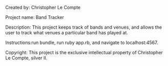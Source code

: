 Created by: Christopher Le Compte

Project name: Band Tracker

Description: This project keeps track of bands and venues, and allows the user to track what venues a particular band has played at.

Instructions:run bundle, run ruby app.rb, and navigate to localhost:4567.

Copyright: This project is the exclusive intellectual property of Christopher Le Compte, silver II.
